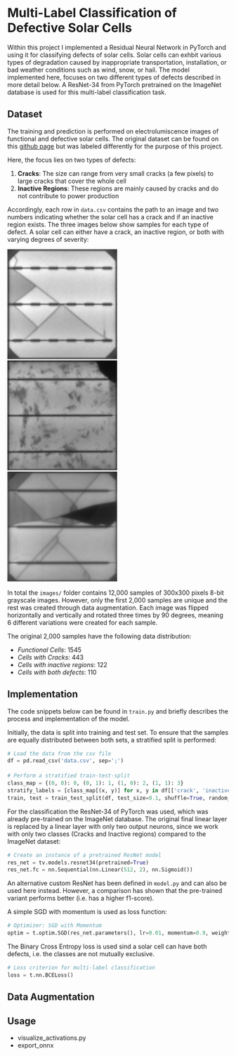 # Multi-Label Classification of Defective Solar Cells
Within this project I implemented a Residual Neural Network in PyTorch and using it for classifying defects of solar cells.
Solar cells can exhbit various types of degradation caused by inappropriate transportation, installation, or bad weather conditions such as wind, snow, or hail.
The model implemented here, focuses on two different types of defects described in more detail below. 
A ResNet-34 from PyTorch pretrained on the ImageNet database is used for this multi-label classification task.

## Dataset
The training and prediction is performed on electrolumiscence images of functional and defective solar cells.
The original dataset can be found on this [github page](https://github.com/zae-bayern/elpv-dataset) but was labeled differently for the purpose of this project.

Here, the focus lies on two types of defects: 
1. **Cracks**: The size can range from very small cracks (a few pixels) to large cracks that cover the whole cell
2. **Inactive Regions**: These regions are mainly caused by cracks and do not contribute to power production

Accordingly, each row in `data.csv` contains the path to an image and two numbers indicating whether the solar cell has a crack and if an inactive region exists.
The three images below show samples for each type of defect. 
A solar cell can either have a crack, an inactive region, or both with varying degrees of severity:

![crack](doc/cell1108.png) &nbsp;&nbsp; ![inactive](doc/cell1623.png) &nbsp;&nbsp; ![crack](doc/cell0376.png)

In total the `images/` folder contains 12,000 samples of 300x300 pixels 8-bit grayscale images. 
However, only the first 2,000 samples are unique and the rest was created through data augmentation.
Each image was flipped horizontally and vertically and rotated three times by 90 degrees, meaning 6 different variations were created for each sample.

The original 2,000 samples have the following data distribution:
- *Functional Cells*: 1545
- *Cells with Cracks*: 443
- *Cells with inactive regions*: 122
- *Cells with both defects*: 110

## Implementation
The code snippets below can be found in `train.py` and briefly describes the process and implementation of the model.

Initially, the data is split into training and test set. To ensure that the samples are equally distributed between both sets, a stratified split is performed:
```python
# Load the data from the csv file
df = pd.read_csv('data.csv', sep=';')

# Perform a stratified train-test-split
class_map = {(0, 0): 0, (0, 1): 1, (1, 0): 2, (1, 1): 3}
stratify_labels = [class_map[(x, y)] for x, y in df[['crack', 'inactive']].to_numpy()]
train, test = train_test_split(df, test_size=0.1, shuffle=True, random_state=2, stratify=stratify_labels)
```

For the classification the ResNet-34 of PyTorch was used, which was already pre-trained on the ImageNet database. 
The original final linear layer is replaced by a linear layer with only two output neurons, since we work with only two classes (Cracks and Inactive regions) compared to the ImageNet dataset:
```python
# Create an instance of a pretrained ResNet model
res_net = tv.models.resnet34(pretrained=True)
res_net.fc = nn.Sequential(nn.Linear(512, 2), nn.Sigmoid())
```
An alternative custom ResNet has been defined in `model.py` and can also be used here instead.
However, a comparison has shown that the pre-trained variant performs better (i.e. has a higher f1-score).

A simple SGD with momentum is used as loss function:
```python
# Optimizer: SGD with Momentum
optim = t.optim.SGD(res_net.parameters(), lr=0.01, momentum=0.9, weight_decay=0.0001)
```

The Binary Cross Entropy loss is used sind a solar cell can have both defects, i.e. the classes are not mutually exclusive.
```python
# Loss criterion for multi-label classification
loss = t.nn.BCELoss()
```

## Data Augmentation

## Usage

- visualize_activations.py
- export_onnx


